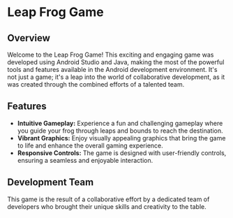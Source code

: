 # Leap Frog Game

## Overview

Welcome to the Leap Frog Game! This exciting and engaging game was developed using Android Studio and Java, making the most of the powerful tools and features available in the Android development environment. It's not just a game; it's a leap into the world of collaborative development, as it was created through the combined efforts of a talented team.

## Features

- **Intuitive Gameplay:** Experience a fun and challenging gameplay where you guide your frog through leaps and bounds to reach the destination.
- **Vibrant Graphics:** Enjoy visually appealing graphics that bring the game to life and enhance the overall gaming experience.
- **Responsive Controls:** The game is designed with user-friendly controls, ensuring a seamless and enjoyable interaction.

## Development Team

This game is the result of a collaborative effort by a dedicated team of developers who brought their unique skills and creativity to the table.
